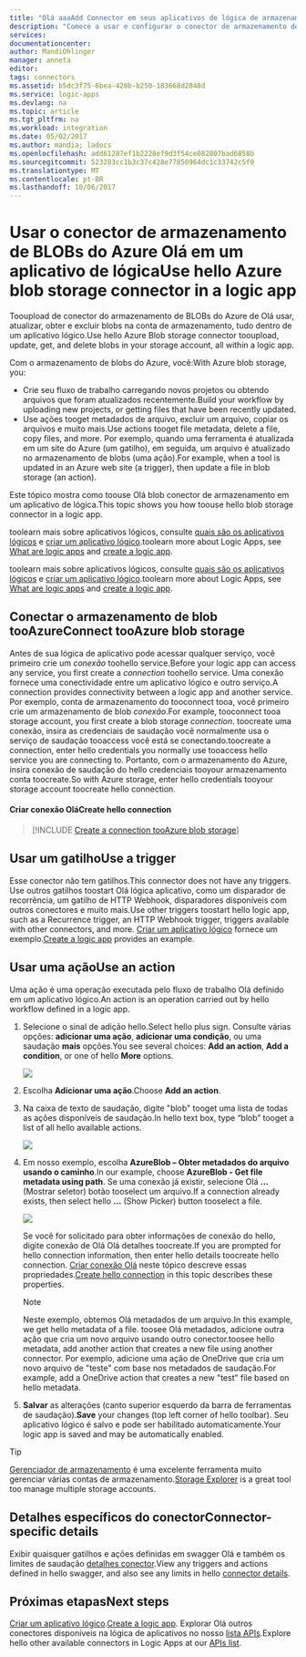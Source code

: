 ```yaml
---
title: "Olá aaaAdd Connector em seus aplicativos de lógica de armazenamento de BLOBs do Azure | Microsoft Docs"
description: "Comece a usar e configurar o conector de armazenamento de BLOBs do Azure Olá em um aplicativo de lógica"
services: 
documentationcenter: 
author: MandiOhlinger
manager: anneta
editor: 
tags: connectors
ms.assetid: b5dc3f75-6bea-420b-b250-183668d2848d
ms.service: logic-apps
ms.devlang: na
ms.topic: article
ms.tgt_pltfrm: na
ms.workload: integration
ms.date: 05/02/2017
ms.author: mandia; ladocs
ms.openlocfilehash: add61287ef1b2228ef9d3f54ce082807bad6858b
ms.sourcegitcommit: 523283cc1b3c37c428e77850964dc1c33742c5f0
ms.translationtype: MT
ms.contentlocale: pt-BR
ms.lasthandoff: 10/06/2017
---
```

# <a name="use-hello-azure-blob-storage-connector-in-a-logic-app"></a><span data-ttu-id="f851d-103">Usar o conector de armazenamento de BLOBs do Azure Olá em um aplicativo de lógica</span><span class="sxs-lookup"><span data-stu-id="f851d-103">Use hello Azure blob storage connector in a logic app</span></span>
<span data-ttu-id="f851d-104">Tooupload de conector do armazenamento de BLOBs do Azure de Olá usar, atualizar, obter e excluir blobs na conta de armazenamento, tudo dentro de um aplicativo lógico.</span><span class="sxs-lookup"><span data-stu-id="f851d-104">Use hello Azure Blob storage connector tooupload, update, get, and delete blobs in your storage account, all within a logic app.</span></span>  

<span data-ttu-id="f851d-105">Com o armazenamento de blobs do Azure, você:</span><span class="sxs-lookup"><span data-stu-id="f851d-105">With Azure blob storage, you:</span></span>

* <span data-ttu-id="f851d-106">Crie seu fluxo de trabalho carregando novos projetos ou obtendo arquivos que foram atualizados recentemente.</span><span class="sxs-lookup"><span data-stu-id="f851d-106">Build your workflow by uploading new projects, or getting files that have been recently updated.</span></span>
* <span data-ttu-id="f851d-107">Use ações tooget metadados de arquivo, excluir um arquivo, copiar os arquivos e muito mais.</span><span class="sxs-lookup"><span data-stu-id="f851d-107">Use actions tooget file metadata, delete a file, copy files, and more.</span></span> <span data-ttu-id="f851d-108">Por exemplo, quando uma ferramenta é atualizada em um site do Azure (um gatilho), em seguida, um arquivo é atualizado no armazenamento de blobs (uma ação).</span><span class="sxs-lookup"><span data-stu-id="f851d-108">For example, when a tool is updated in an Azure web site (a trigger), then update a file in blob storage (an action).</span></span> 

<span data-ttu-id="f851d-109">Este tópico mostra como toouse Olá blob conector de armazenamento em um aplicativo de lógica.</span><span class="sxs-lookup"><span data-stu-id="f851d-109">This topic shows you how toouse hello blob storage connector in a logic app.</span></span>

<span data-ttu-id="f851d-110">toolearn mais sobre aplicativos lógicos, consulte [quais são os aplicativos lógicos](../logic-apps/logic-apps-what-are-logic-apps.md) e [criar um aplicativo lógico](../logic-apps/logic-apps-create-a-logic-app.md).</span><span class="sxs-lookup"><span data-stu-id="f851d-110">toolearn more about Logic Apps, see [What are logic apps](../logic-apps/logic-apps-what-are-logic-apps.md) and [create a logic app](../logic-apps/logic-apps-create-a-logic-app.md).</span></span>

<span data-ttu-id="f851d-111">toolearn mais sobre aplicativos lógicos, consulte [quais são os aplicativos lógicos](../logic-apps/logic-apps-what-are-logic-apps.md) e [criar um aplicativo lógico](../logic-apps/logic-apps-create-a-logic-app.md).</span><span class="sxs-lookup"><span data-stu-id="f851d-111">toolearn more about Logic Apps, see [What are logic apps](../logic-apps/logic-apps-what-are-logic-apps.md) and [create a logic app](../logic-apps/logic-apps-create-a-logic-app.md).</span></span>

## <a name="connect-tooazure-blob-storage"></a><span data-ttu-id="f851d-112">Conectar o armazenamento de blob tooAzure</span><span class="sxs-lookup"><span data-stu-id="f851d-112">Connect tooAzure blob storage</span></span>
<span data-ttu-id="f851d-113">Antes de sua lógica de aplicativo pode acessar qualquer serviço, você primeiro crie um *conexão* toohello service.</span><span class="sxs-lookup"><span data-stu-id="f851d-113">Before your logic app can access any service, you first create a *connection* toohello service.</span></span> <span data-ttu-id="f851d-114">Uma conexão fornece uma conectividade entre um aplicativo lógico e outro serviço.</span><span class="sxs-lookup"><span data-stu-id="f851d-114">A connection provides connectivity between a logic app and another service.</span></span> <span data-ttu-id="f851d-115">Por exemplo, conta de armazenamento do tooconnect tooa, você primeiro crie um armazenamento de blob *conexão*.</span><span class="sxs-lookup"><span data-stu-id="f851d-115">For example, tooconnect tooa storage account, you first create a blob storage *connection*.</span></span> <span data-ttu-id="f851d-116">toocreate uma conexão, insira as credenciais de saudação você normalmente usa o serviço de saudação tooaccess você está se conectando.</span><span class="sxs-lookup"><span data-stu-id="f851d-116">toocreate a connection, enter hello credentials you normally use tooaccess hello service you are connecting to.</span></span> <span data-ttu-id="f851d-117">Portanto, com o armazenamento do Azure, insira conexão de saudação do hello credenciais tooyour armazenamento conta toocreate.</span><span class="sxs-lookup"><span data-stu-id="f851d-117">So with Azure storage, enter hello credentials tooyour storage account toocreate hello connection.</span></span> 

#### <a name="create-hello-connection"></a><span data-ttu-id="f851d-118">Criar conexão Olá</span><span class="sxs-lookup"><span data-stu-id="f851d-118">Create hello connection</span></span>
> [!INCLUDE [Create a connection tooAzure blob storage](../../includes/connectors-create-api-azureblobstorage.md)]

## <a name="use-a-trigger"></a><span data-ttu-id="f851d-119">Usar um gatilho</span><span class="sxs-lookup"><span data-stu-id="f851d-119">Use a trigger</span></span>
<span data-ttu-id="f851d-120">Esse conector não tem gatilhos.</span><span class="sxs-lookup"><span data-stu-id="f851d-120">This connector does not have any triggers.</span></span> <span data-ttu-id="f851d-121">Use outros gatilhos toostart Olá lógica aplicativo, como um disparador de recorrência, um gatilho de HTTP Webhook, disparadores disponíveis com outros conectores e muito mais.</span><span class="sxs-lookup"><span data-stu-id="f851d-121">Use other triggers toostart hello logic app, such as a Recurrence trigger, an HTTP Webhook trigger, triggers available with other connectors, and more.</span></span> <span data-ttu-id="f851d-122">[Criar um aplicativo lógico](../logic-apps/logic-apps-create-a-logic-app.md) fornece um exemplo.</span><span class="sxs-lookup"><span data-stu-id="f851d-122">[Create a logic app](../logic-apps/logic-apps-create-a-logic-app.md) provides an example.</span></span>

## <a name="use-an-action"></a><span data-ttu-id="f851d-123">Usar uma ação</span><span class="sxs-lookup"><span data-stu-id="f851d-123">Use an action</span></span>
<span data-ttu-id="f851d-124">Uma ação é uma operação executada pelo fluxo de trabalho Olá definido em um aplicativo lógico.</span><span class="sxs-lookup"><span data-stu-id="f851d-124">An action is an operation carried out by hello workflow defined in a logic app.</span></span>

1. <span data-ttu-id="f851d-125">Selecione o sinal de adição hello.</span><span class="sxs-lookup"><span data-stu-id="f851d-125">Select hello plus sign.</span></span> <span data-ttu-id="f851d-126">Consulte várias opções: **adicionar uma ação**, **adicionar uma condição**, ou uma saudação **mais** opções.</span><span class="sxs-lookup"><span data-stu-id="f851d-126">You see several choices: **Add an action**, **Add a condition**, or one of hello **More** options.</span></span>
   
    ![](./media/connectors-create-api-azureblobstorage/add-action.png)
2. <span data-ttu-id="f851d-127">Escolha **Adicionar uma ação**.</span><span class="sxs-lookup"><span data-stu-id="f851d-127">Choose **Add an action**.</span></span>
3. <span data-ttu-id="f851d-128">Na caixa de texto de saudação, digite "blob" tooget uma lista de todas as ações disponíveis de saudação.</span><span class="sxs-lookup"><span data-stu-id="f851d-128">In hello text box, type “blob” tooget a list of all hello available actions.</span></span>
   
    ![](./media/connectors-create-api-azureblobstorage/actions.png) 
4. <span data-ttu-id="f851d-129">Em nosso exemplo, escolha **AzureBlob – Obter metadados do arquivo usando o caminho**.</span><span class="sxs-lookup"><span data-stu-id="f851d-129">In our example, choose **AzureBlob - Get file metadata using path**.</span></span> <span data-ttu-id="f851d-130">Se uma conexão já existir, selecione Olá **...** (Mostrar seletor) botão tooselect um arquivo.</span><span class="sxs-lookup"><span data-stu-id="f851d-130">If a connection already exists, then select hello **...** (Show Picker) button tooselect a file.</span></span>
   
    ![](./media/connectors-create-api-azureblobstorage/sample-file.png)
   
    <span data-ttu-id="f851d-131">Se você for solicitado para obter informações de conexão do hello, digite conexão de Olá Olá detalhes toocreate.</span><span class="sxs-lookup"><span data-stu-id="f851d-131">If you are prompted for hello connection information, then enter hello details toocreate hello connection.</span></span> <span data-ttu-id="f851d-132">[Criar conexão Olá](connectors-create-api-azureblobstorage.md#create-the-connection) neste tópico descreve essas propriedades.</span><span class="sxs-lookup"><span data-stu-id="f851d-132">[Create hello connection](connectors-create-api-azureblobstorage.md#create-the-connection) in this topic describes these properties.</span></span> 
   
   > [!NOTE]
   > <span data-ttu-id="f851d-133">Neste exemplo, obtemos Olá metadados de um arquivo.</span><span class="sxs-lookup"><span data-stu-id="f851d-133">In this example, we get hello metadata of a file.</span></span> <span data-ttu-id="f851d-134">toosee Olá metadados, adicione outra ação que cria um novo arquivo usando outro conector.</span><span class="sxs-lookup"><span data-stu-id="f851d-134">toosee hello metadata, add another action that creates a new file using another connector.</span></span> <span data-ttu-id="f851d-135">Por exemplo, adicione uma ação de OneDrive que cria um novo arquivo de "teste" com base nos metadados de saudação.</span><span class="sxs-lookup"><span data-stu-id="f851d-135">For example, add a OneDrive action that creates a new "test" file based on hello metadata.</span></span> 


5. <span data-ttu-id="f851d-136">**Salvar** as alterações (canto superior esquerdo da barra de ferramentas de saudação).</span><span class="sxs-lookup"><span data-stu-id="f851d-136">**Save** your changes (top left corner of hello toolbar).</span></span> <span data-ttu-id="f851d-137">Seu aplicativo lógico é salvo e pode ser habilitado automaticamente.</span><span class="sxs-lookup"><span data-stu-id="f851d-137">Your logic app is saved and may be automatically enabled.</span></span>

> [!TIP]
> <span data-ttu-id="f851d-138">[Gerenciador de armazenamento](http://storageexplorer.com/) é uma excelente ferramenta muito gerenciar várias contas de armazenamento.</span><span class="sxs-lookup"><span data-stu-id="f851d-138">[Storage Explorer](http://storageexplorer.com/) is a great tool too manage multiple storage accounts.</span></span>

## <a name="connector-specific-details"></a><span data-ttu-id="f851d-139">Detalhes específicos do conector</span><span class="sxs-lookup"><span data-stu-id="f851d-139">Connector-specific details</span></span>

<span data-ttu-id="f851d-140">Exibir quaisquer gatilhos e ações definidas em swagger Olá e também os limites de saudação [detalhes conector](/connectors/azureblobconnector/).</span><span class="sxs-lookup"><span data-stu-id="f851d-140">View any triggers and actions defined in hello swagger, and also see any limits in hello [connector details](/connectors/azureblobconnector/).</span></span> 

## <a name="next-steps"></a><span data-ttu-id="f851d-141">Próximas etapas</span><span class="sxs-lookup"><span data-stu-id="f851d-141">Next steps</span></span>
<span data-ttu-id="f851d-142">[Criar um aplicativo lógico](../logic-apps/logic-apps-create-a-logic-app.md).</span><span class="sxs-lookup"><span data-stu-id="f851d-142">[Create a logic app](../logic-apps/logic-apps-create-a-logic-app.md).</span></span> <span data-ttu-id="f851d-143">Explorar Olá outros conectores disponíveis na lógica de aplicativos no nosso [lista APIs](apis-list.md).</span><span class="sxs-lookup"><span data-stu-id="f851d-143">Explore hello other available connectors in Logic Apps at our [APIs list](apis-list.md).</span></span>

